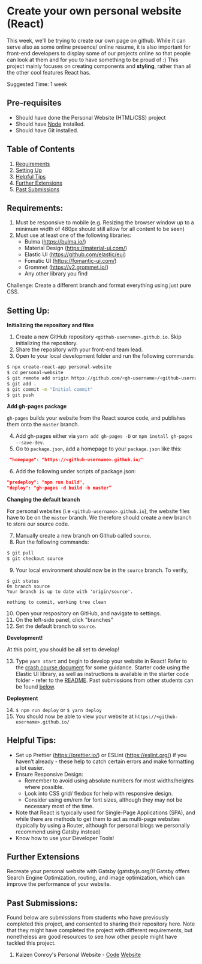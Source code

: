 # Create your own personal website (React)

This week, we'll be trying to create our own page on github. While it can serve also as some online presence/ online resume, it is also important for front-end developers to display some of our projects online so that people can look at them and for you to have something to be proud of :) This project mainly focuses on creating components and **styling**, rather than all the other cool features React has.

Suggested Time: 1 week

## Pre-requisites
* Should have done the Personal Website (HTML/CSS) project 
* Should have [Node](https://nodejs.org/en/) installed.
* Should have Git installed.

## Table of Contents

1. [Requirements](#requirements)
2. [Setting Up](#setting-up)
3. [Helpful Tips](#helpful-tips)
4. [Further Extensions](#further-extensions)
5. [Past Submissions](#past-submissions)

## Requirements: 

1. Must be responsive to mobile (e.g. Resizing the browser window up to a minimum width of 480px should still allow for all content to be seen)
2. Must use at least one of the following libraries:
    * Bulma (https://bulma.io/)
    * Material Design (https://material-ui.com/)
    * Elastic UI (https://github.com/elastic/eui)
    * Fomatic UI (https://fomantic-ui.com/)
    * Grommet (https://v2.grommet.io/)
    * Any other library you find

Challenge: Create a different branch and format everything using just pure CSS. 

## Setting Up:

**Initializing the repository and files**
1. Create a new GitHub repository `<github-username>.github.io`. Skip initializing the repository.
2. Share the repository with your front-end team lead.
3. Open to your local development folder and run the following commands:
```bash
$ npx create-react-app personal-website
$ cd personal-website
$ git remote add origin https://github.com/<gh-username>/<github-username>.github.io.git
$ git add .
$ git commit -m "Initial commit"
$ git push
```

**Add gh-pages package**

`gh-pages` builds your website from the React source code, and publishes them onto the `master` branch.

4. Add gh-pages either via `yarn add gh-pages -D` or `npm install gh-pages --save-dev`.
5. Go to `package.json`, add a homepage to your `package.json` like this:
```json
 "homepage": "https://<github-username>.github.io/"
 ```
6. Add the following under scripts of package.json:
```json
"predeploy": "npm run build",
"deploy": "gh-pages -d build -b master”
```

**Changing the default branch**

For personal websites (i.e `<github-username>.github.io`), the website files have to be on the `master` branch. We therefore should create a new branch to store our source code.

7. Manually create a new branch on Github called `source`.
8. Run the following commands:
```bash
$ git pull
$ git checkout source
```
9. Your local environment should now be in the `source` branch. To verify, 
```
$ git status
On branch source
Your branch is up to date with 'origin/source'.

nothing to commit, working tree clean
```
10. Open your respository on GitHub, and navigate to settings.
11. On the left-side panel, click "branches"
12. Set the default branch to `source`.

**Development!**

At this point, you should be all set to develop!

13. Type `yarn start` and begin to develop your website in React! Refer to the [crash course document](react-crash-course.md) for some guidance. Starter code using the Elastic UI library, as well as instructions is available in the starter code folder - refer to the [README](./Starter%20Code/README.md). Past submissions from other students can be found [below](#Past-submissions).

**Deployment**

14. `$ npm run deploy` or `$ yarn deploy`
15. You should now be able to view your website at `https://<github-username>.github.io/`

## Helpful Tips:
* Set up Prettier (https://prettier.io/) or ESLint (https://eslint.org/) if you haven’t already - these help to catch certain errors and make formatting a lot easier.
* Ensure Responsive Design:
    * Remember to avoid using absolute numbers for most widths/heights where possible.
    * Look into CSS grid/ flexbox for help with responsive design.
    * Consider using em/rem for font sizes, although they may not be necessary most of the time.
* Note that React is typically used for Single-Page Applications (SPA), and while there are methods to get them to act as multi-page websites (typically by using a Router, although for personal blogs we personally recommend using Gatsby instead)
* Know how to use your Developer Tools!

## Further Extensions

Recreate your personal website with Gatsby (gatsbyjs.org/)! Gatsby offers Search Engine Optimization, routing, and image optimization, which can improve the performance of your website.

## Past Submissions:
Found below are submissions from students who have previously completed this project, and consented to sharing their repository here. Note that they might have completed the project with different requirements, but nonetheless are good resources to see how other people might have tackled this project.

1. Kaizen Conroy's Personal Website - [Code](https://github.com/kaizen3031593/kaizen3031593.github.io/tree/source) [Website](https://kaizen3031593.github.io/)